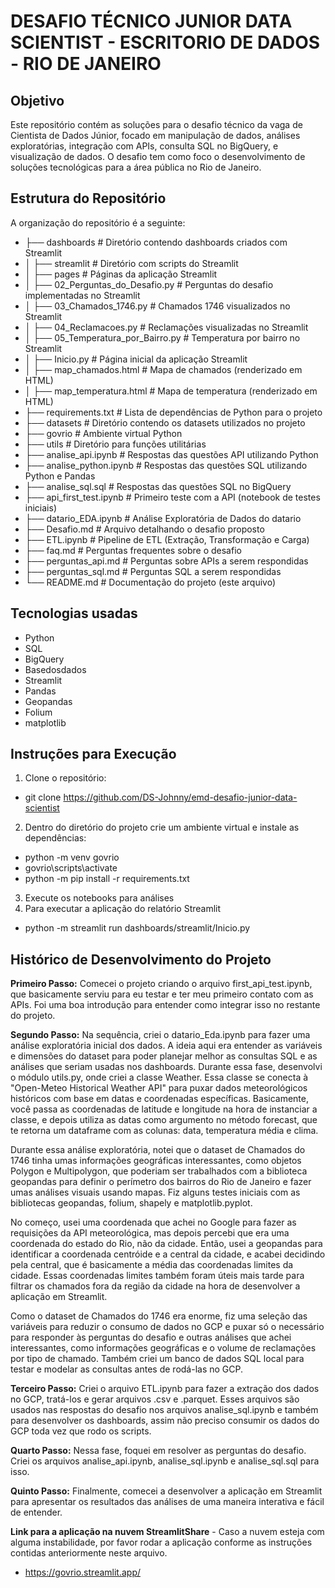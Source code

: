 # DESAFIO TÉCNICO JUNIOR DATA SCIENTIST - ESCRITORIO DE DADOS - RIO DE JANEIRO

## Objetivo

Este repositório contém as soluções para o desafio técnico da vaga de Cientista de Dados Júnior, focado em manipulação de dados, análises exploratórias, integração com APIs, consulta SQL no BigQuery, e visualização de dados. O desafio tem como foco o desenvolvimento de soluções tecnológicas para a área pública no Rio de Janeiro.

## Estrutura do Repositório

A organização do repositório é a seguinte:


- ├── dashboards                              # Diretório contendo dashboards criados com Streamlit
- │   ├── streamlit                           # Diretório com scripts do Streamlit
- │       ├── pages                           # Páginas da aplicação Streamlit
- │           ├── 02_Perguntas_do_Desafio.py  # Perguntas do desafio implementadas no Streamlit
- │           ├── 03_Chamados_1746.py         # Chamados 1746 visualizados no Streamlit
- │           ├── 04_Reclamacoes.py           # Reclamações visualizadas no Streamlit
- │           ├── 05_Temperatura_por_Bairro.py # Temperatura por bairro no Streamlit
- │       ├── Inicio.py                       # Página inicial da aplicação Streamlit
- │       ├── map_chamados.html               # Mapa de chamados (renderizado em HTML)
- │       ├── map_temperatura.html            # Mapa de temperatura (renderizado em HTML)
- ├── requirements.txt                        # Lista de dependências de Python para o projeto
- ├── datasets                                # Diretório contendo os datasets utilizados no projeto
- ├── govrio                                  # Ambiente virtual Python
- ├── utils                                   # Diretório para funções utilitárias
- ├── analise_api.ipynb                       # Respostas das questões API utilizando Python
- ├── analise_python.ipynb                    # Respostas das questões SQL utilizando Python e Pandas
- ├── analise_sql.sql                         # Respostas das questões SQL no BigQuery
- ├── api_first_test.ipynb                    # Primeiro teste com a API (notebook de testes iniciais)
- ├── datario_EDA.ipynb                       # Análise Exploratória de Dados do datario
- ├── Desafio.md                              # Arquivo detalhando o desafio proposto
- ├── ETL.ipynb                               # Pipeline de ETL (Extração, Transformação e Carga)
- ├── faq.md                                  # Perguntas frequentes sobre o desafio
- ├── perguntas_api.md                        # Perguntas sobre APIs a serem respondidas
- ├── perguntas_sql.md                        # Perguntas SQL a serem respondidas
- └── README.md                               # Documentação do projeto (este arquivo)

## Tecnologias usadas
- Python
- SQL
- BigQuery
- Basedosdados
- Streamlit
- Pandas
- Geopandas
- Folium
- matplotlib

## Instruções para Execução

1. Clone o repositório:
-   git clone https://github.com/DS-Johnny/emd-desafio-junior-data-scientist
2. Dentro do diretório do projeto crie um ambiente virtual e instale as dependências:
-  python -m venv govrio
-  govrio\scripts\activate
-  python -m pip install -r requirements.txt
3. Execute os notebooks para análises
4. Para executar a aplicação do relatório Streamlit
-  python -m streamlit run dashboards/streamlit/Inicio.py

## Histórico de Desenvolvimento do Projeto

**Primeiro Passo:** Comecei o projeto criando o arquivo first_api_test.ipynb, que basicamente serviu para eu testar e ter meu primeiro contato com as APIs. Foi uma boa introdução para entender como integrar isso no restante do projeto.

**Segundo Passo:** Na sequência, criei o datario_Eda.ipynb para fazer uma análise exploratória inicial dos dados. A ideia aqui era entender as variáveis e dimensões do dataset para poder planejar melhor as consultas SQL e as análises que seriam usadas nos dashboards. Durante essa fase, desenvolvi o módulo utils.py, onde criei a classe Weather. Essa classe se conecta à "Open-Meteo Historical Weather API" para puxar dados meteorológicos históricos com base em datas e coordenadas específicas. Basicamente, você passa as coordenadas de latitude e longitude na hora de instanciar a classe, e depois utiliza as datas como argumento no método forecast, que te retorna um dataframe com as colunas: data, temperatura média e clima.

Durante essa análise exploratória, notei que o dataset de Chamados do 1746 tinha umas informações geográficas interessantes, como objetos Polygon e Multipolygon, que poderiam ser trabalhados com a biblioteca geopandas para definir o perímetro dos bairros do Rio de Janeiro e fazer umas análises visuais usando mapas. Fiz alguns testes iniciais com as bibliotecas geopandas, folium, shapely e matplotlib.pyplot.

No começo, usei uma coordenada que achei no Google para fazer as requisições da API meteorológica, mas depois percebi que era uma coordenada do estado do Rio, não da cidade. Então, usei a geopandas para identificar a coordenada centróide e a central da cidade, e acabei decidindo pela central, que é basicamente a média das coordenadas limites da cidade. Essas coordenadas limites também foram úteis mais tarde para filtrar os chamados fora da região da cidade na hora de desenvolver a aplicação em Streamlit.

Como o dataset de Chamados do 1746 era enorme, fiz uma seleção das variáveis para reduzir o consumo de dados no GCP e puxar só o necessário para responder às perguntas do desafio e outras análises que achei interessantes, como informações geográficas e o volume de reclamações por tipo de chamado. Também criei um banco de dados SQL local para testar e modelar as consultas antes de rodá-las no GCP.

**Terceiro Passo:** Criei o arquivo ETL.ipynb para fazer a extração dos dados no GCP, tratá-los e gerar arquivos .csv e .parquet. Esses arquivos são usados nas respostas do desafio nos arquivos analise_sql.ipynb e também para desenvolver os dashboards, assim não preciso consumir os dados do GCP toda vez que rodo os scripts.

**Quarto Passo:** Nessa fase, foquei em resolver as perguntas do desafio. Criei os arquivos analise_api.ipynb, analise_sql.ipynb e analise_sql.sql para isso.

**Quinto Passo:** Finalmente, comecei a desenvolver a aplicação em Streamlit para apresentar os resultados das análises de uma maneira interativa e fácil de entender.

**Link para a aplicação na nuvem StreamlitShare** - Caso a nuvem esteja com alguma instabilidade, por favor rodar a aplicação conforme as instruções contidas anteriormente neste arquivo.
- https://govrio.streamlit.app/
